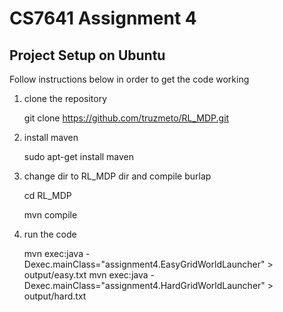 # CS7641 Assignment 4

## Project Setup on Ubuntu

Follow instructions below in order to get the code working

1. clone the repository

   git clone https://github.com/truzmeto/RL_MDP.git 

2. install maven 

   sudo apt-get install maven

3. change dir to RL_MDP dir and compile burlap

   cd RL_MDP

   mvn compile

4. run the code

   mvn exec:java -Dexec.mainClass="assignment4.EasyGridWorldLauncher" > output/easy.txt
   mvn exec:java -Dexec.mainClass="assignment4.HardGridWorldLauncher" > output/hard.txt

